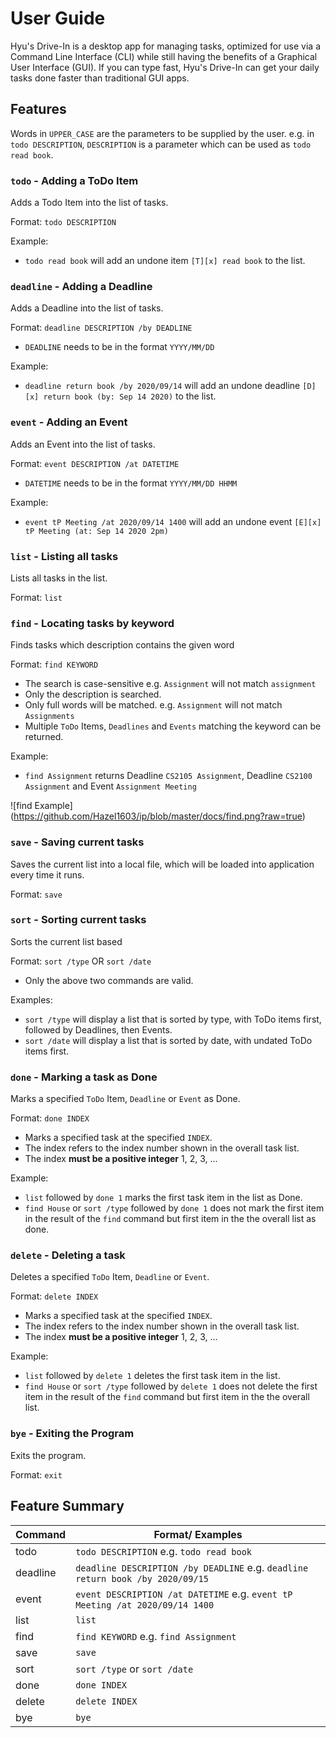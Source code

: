 # User Guide

Hyu's Drive-In is a desktop app for managing tasks, 
optimized for use via a Command Line Interface (CLI) while still having 
the benefits of a Graphical User Interface (GUI). 
If you can type fast, Hyu's Drive-In can get your daily tasks done faster than traditional GUI apps.


## Features 
Words in `UPPER_CASE` are the parameters to be supplied by the user.
e.g. in `todo DESCRIPTION`, `DESCRIPTION` is a parameter which can be used as `todo read book`. 

### `todo` - Adding a ToDo Item

Adds a Todo Item into the list of tasks. 

Format: `todo DESCRIPTION`

Example:

* `todo read book` will add an undone item `[T][x] read book` to the list. 

### `deadline` - Adding a Deadline 

Adds a Deadline into the list of tasks. 

Format: `deadline DESCRIPTION /by DEADLINE`
* `DEADLINE` needs to be in the format `YYYY/MM/DD`

Example:

* `deadline return book /by 2020/09/14` will add an undone deadline `[D][x] return book (by: Sep 14 2020)` 
   to the list. 

### `event` - Adding an Event 

Adds an Event into the list of tasks. 

Format: `event DESCRIPTION /at DATETIME`
* `DATETIME` needs to be in the format `YYYY/MM/DD HHMM`

Example:

* `event tP Meeting /at 2020/09/14 1400` will add an undone event `[E][x] tP Meeting (at: Sep 14 2020 2pm)`

### `list` - Listing all tasks

Lists all tasks in the list.

Format: `list`

### `find` - Locating tasks by keyword

Finds tasks which description contains the given word

Format: `find KEYWORD`
* The search is case-sensitive e.g. `Assignment` will not match `assignment`
* Only the description is searched. 
* Only full words will be matched. e.g. `Assignment` will not match `Assignments`
* Multiple `ToDo` Items, `Deadlines` and `Events` matching the keyword can be returned.  

Example: 
* `find Assignment` returns Deadline `CS2105 Assignment`, Deadline `CS2100 Assignment` and Event `Assignment Meeting`

![find Example] (https://github.com/Hazel1603/ip/blob/master/docs/find.png?raw=true)

### `save` - Saving current tasks

Saves the current list into a local file, which will be loaded into application every time it runs. 

Format: `save`

### `sort` - Sorting current tasks

Sorts the current list based

Format: `sort /type` OR `sort /date`
* Only the above two commands are valid. 

Examples: 
* `sort /type` will display a list that is sorted by type, with ToDo items first, followed by Deadlines, then Events. 
* `sort /date` will display a list that is sorted by date, with undated ToDo items first. 

### `done` - Marking a task as Done

Marks a specified `ToDo` Item, `Deadline` or `Event` as Done. 

Format: `done INDEX`
* Marks a specified task at the specified `INDEX`. 
* The index refers to the index number shown in the overall task list. 
* The index **must be a positive integer** 1, 2, 3, ...

Example:

* `list` followed by `done 1` marks the first task item in the list as Done. 
* `find House` or `sort /type` followed by `done 1` does not mark the first item in the result of the `find` command 
 but first item in the the overall list as done. 

### `delete` - Deleting a task

Deletes a specified `ToDo` Item, `Deadline` or `Event`. 

Format: `delete INDEX`
* Marks a specified task at the specified `INDEX`. 
* The index refers to the index number shown in the overall task list. 
* The index **must be a positive integer** 1, 2, 3, ...

Example:

* `list` followed by `delete 1` deletes the first task item in the list. 
* `find House` or `sort /type` followed by `delete 1` does not delete the first item in the result of the `find` command 
 but first item in the the overall list.  
 
### `bye` - Exiting the Program

Exits the program. 

Format: `exit`

## Feature Summary 
Command | Format/ Examples
--------|-----------------
todo | `todo DESCRIPTION` e.g. `todo read book`
deadline | `deadline DESCRIPTION /by DEADLINE` e.g. `deadline return book /by 2020/09/15`
event | `event DESCRIPTION /at DATETIME` e.g. `event tP Meeting /at 2020/09/14 1400`
list | `list`
find | `find KEYWORD` e.g. `find Assignment`
save | `save`
sort | `sort /type` or `sort /date`
done | `done INDEX`
delete | `delete INDEX` 
bye | `bye`
